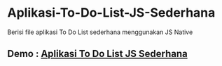 # Aplikasi-To-Do-List-JS-Sederhana
Berisi file aplikasi To Do List sederhana menggunakan JS Native

## Demo : [Aplikasi To Do List JS Sederhana](https://kh21rul.github.io/Aplikasi-To-Do-List-JS-Sederhana/)


